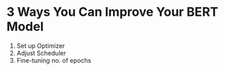 # 3 Ways You Can Improve Your BERT Model

1. Set up Optimizer
2. Adjust Scheduler 
3. Fine-tuning no. of epochs
